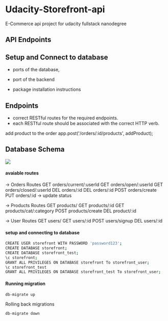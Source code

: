 # Udacity-Storefront-api

E-Commerce api project for udacity fullstack nanodegree 

## API Endpoints


## Setup and Connect to database

- ports of the database,

- port of the backend

- package installation instructions

## Endpoints

- correct RESTful routes for the required endpoints.
- each RESTful route should be associated with the correct HTTP verb.

add product to the order
app.post('/orders/:id/products', addProduct);

## Database Schema
![](./images/db_schema.png)

#### avaiable routes
-> Orders Routes
GET orders/current/:userId 
GET orders/open/:userId 
GET orders/closed/:userId 
DEL orders/:id 
DEL orders/:id 
POST orders/create 
PUT orders/:id -> update status

-> Products Routes
GET products/ 
GET products/:id 
GET products/cat/:category
POST products/create
DEL product/:id

-> User Routes
GET users/ 
GET users/:id 
POST users/signup 
DEL users/:id 
#### setup and connecting to database

```bash
CREATE USER storefront WITH PASSWORD 'password123';
CREATE DATABASE storefront;
CREATE DATABASE storefront_test;
\c storefront;
GRANT ALL PRIVILEGES ON DATABASE storefront To storefront_user;
\c storefront_test 
GRANT ALL PRIVILEGES ON DATABASE storefront_test To storefront_user;
```

#### Running migration
```bash
db-migrate up
```
Rolling back migrations
```bash
db-migrate down
```